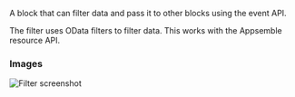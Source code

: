A block that can filter data and pass it to other blocks using the event API.

The filter uses OData filters to filter data. This works with the Appsemble resource API.

### Images

![Filter screenshot](https://gitlab.com/appsemble/appsemble/-/raw/0.15.4/docs/images/filter.png)
